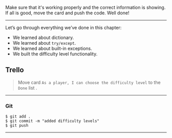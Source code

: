 ﻿
Make sure that it's working properly and the correct information is showing. If all is good, move the card and push the code. Well done!

----
Let’s go through everything we’ve done in this chapter:

-   We learned about dictionary.
-   We learned about `try/except`.
-   We learned about built-in exceptions.
-   We built the difficulty level functionality.
  


## Trello

> Move card  `As a player, I can choose the difficulty level`   to the `Done`  list .
> 
----------

### Git


```
$ git add .
$ git commit -m "added difficulty levels"
$ git push
```

----------

